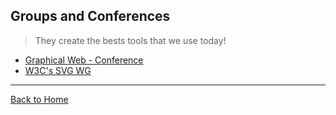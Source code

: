 ## Groups and Conferences
> They create the bests tools that we use today!

* [Graphical Web - Conference](graphicalweb.org)
* [W3C's SVG WG](http://www.w3.org/Graphics/SVG/)

---
[Back to Home](/knbknb/awesome-svg)
